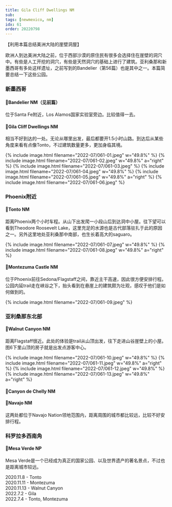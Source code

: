 ```yaml
---
title: Gila Cliff Dwellings NM
sub: 
tags: [newmexico, nm]
idx: 61
order: 20220798
---
```


【利用本篇总结美洲大陆的崖壁洞屋】

欧洲人到达美洲大陆之前，位于西部沙漠的原住民有很多会选择住在崖壁的洞穴中。有些是人工开挖的洞穴，有些是天然洞穴的基础上进行了建筑。亚利桑那和新墨西哥有多处这样遗址，之前写到的Bandelier（第56篇）也是其中之一。本篇简要总结一下这些公园。

### 新墨西哥

#### 📍Bandelier NM（见前篇）
位于Santa Fe附近，Los Alamos国家实验室旁边。比较值得一去。

#### 📍Gila Cliff Dwellings NM
相当不好到达的一处。无论从哪里出发，最后都要开1.5小时山路。到达后从某些角度来看有点像Tonto，不过建筑数量更多，更加身临其境。

{% include image.html filename="2022-07/061-01.jpeg" w="49.8%" %}
{% include image.html filename="2022-07/061-02.jpeg" w="49.8%" a="right" %}
{% include image.html filename="2022-07/061-03.jpeg" %}
{% include image.html filename="2022-07/061-04.jpeg" w="49.8%" %}
{% include image.html filename="2022-07/061-05.jpeg" w="49.8%" a="right" %}
{% include image.html filename="2022-07/061-06.jpeg" %}

### Phoenix附近

#### 📍Tonto NM
距离Phoenix两个小时车程。从山下出发爬一小段山后到达洞中小屋。往下望可以看到Theodore Roosevelt Lake，这里充足的水源也是古代部落驻扎于此的原因之一。另外这里地处亚利桑那中南部，也生长着高大的saguaro。

{% include image.html filename="2022-07/061-07.jpeg" w="49.8%" %}
{% include image.html filename="2022-07/061-08.jpeg" w="49.8%" a="right" %}

#### 📍Montezuma Castle NM
位于Phoenix前往Sedona/Flagstaff之间，靠近主干高速，因此很方便安排行程。公园内延trail走在峡谷之下，抬头看到在悬崖上的建筑颇为壮观，感叹于他们是如何做到的。

{% include image.html filename="2022-07/061-09.jpeg" %}

### 亚利桑那东北部

#### 📍Walnut Canyon NM
距离Flagstaff很近。此处的体验是trail从山顶出发，往下走进山谷崖壁上的小屋。图6下里山顶的房子就是出发点游客中心。

{% include image.html filename="2022-07/061-10.jpeg" w="49.8%" %}
{% include image.html filename="2022-07/061-11.jpeg" w="49.8%" a="right" %}
{% include image.html filename="2022-07/061-12.jpeg" w="49.8%" %}
{% include image.html filename="2022-07/061-13.jpeg" w="49.8%" a="right" %}

#### 📍Canyon de Chelly NM
#### 📍Navajo NM
这两处都位于Navajo Nation领地范围内，距离周围的城市都比较远，比较不好安排行程。

### 科罗拉多西南角

#### 📍Mesa Verde NP
Mesa Verde是一个已经成为真正的国家公园、以及世界遗产的著名景点，不过也是距离城市较远。

2020.11.8 - Tonto<br>
2020.11.11 - Montezuma<br>
2020.11.13 - Walnut Canyon<br>
2022.7.2 - Gila<br>
2022.7.4 - Tonto, Montezuma
